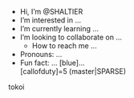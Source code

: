 -  Hi, I’m @SHALTIER
-  I’m interested in ...
-  I’m currently learning ...
-   I’m looking to collaborate on ...
    -  How to reach me ...
-  Pronouns: ...
-  Fun fact: ...
  [blue]...    
  [callofduty]=5
  (master|SPARSE)
<!---
SHALTIER/SHALTIER is a  special  repository because its `README.md` (this file) appears on your GitHub profile.
You can click the Preview link to take a look at your changes.
---> tokoi
